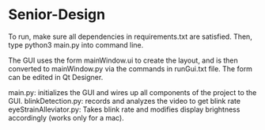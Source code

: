 # Senior-Design

To run, make sure all dependencies in requirements.txt are satisfied. 
Then, type python3 main.py into command line.

The GUI uses the form mainWindow.ui to create the layout, and is then converted to mainWindow.py via the commands in runGui.txt file. The form can be edited in Qt Designer. 

main.py: initializes the GUI and wires up all components of the project to the GUI.
blinkDetection.py: records and analyzes the video to get blink rate
eyeStrainAlleviator.py: Takes blink rate and modifies display brightness accordingly (works only for a mac).
